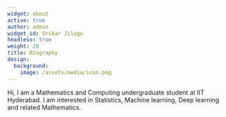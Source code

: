 ```yaml
---
widget: about
active: true
author: admin
widget_id: Srikar Jilugu
headless: true
weight: 20
title: Biography
design:
  background:
    image: /assets/media/icon.png
---
```

Hi, I am a Mathematics and Computing undergraduate student at IIT Hyderabad. I am interested in Statistics, Machine learning, Deep learning and related Mathematics.